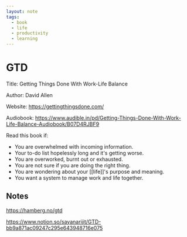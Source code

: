 ```yaml
---
layout: note
tags:
  - book
  - life
  - productivity
  - learning
---
```


# GTD

Title: Getting Things Done With Work-Life Balance

Author: David Allen

Website: https://gettingthingsdone.com/

Audiobook: https://www.audible.in/pd/Getting-Things-Done-With-Work-Life-Balance-Audiobook/B07D4RJBF9

Read this book if:

- You are overwhelmed with incoming information.
- Your to-do list hopelessly long and it's getting worse.
- You are overworked, burnt out or exhausted.
- You are not sure if you are doing the right thing.
- You are wondering about your [[life]]'s purpose and meaning.
- You want a system to manage work and life together.

## Notes

https://hamberg.no/gtd

https://www.notion.so/sayanarijit/GTD-bb9a871ac09247c295e643948716e075
